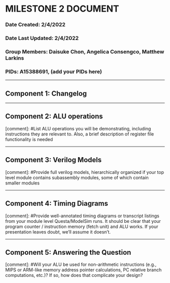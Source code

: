 # **MILESTONE 2 DOCUMENT**
### Date Created: 2/4/2022
### Date Last Updated: 2/4/2022
### Group Members: Daisuke Chon, Angelica Consengco, Matthew Larkins
### PIDs: A15388691, (add your PIDs here)
* * *
## **Component 1:** Changelog

* * *
## **Component 2:** ALU operations
[comment]: #List ALU operations you will be demonstrating, including instructions they are relevant to. Also, a brief description of register file functionality is needed
* * *
## **Component 3:** Verilog Models
[comment]: #Provide full verilog models, hierarchically organized if your top level module contains subassembly modules, some of which contain smaller modules
* * * 
## **Component 4:** Timing Diagrams
[comment]: #Provide well-annotated timing diagrams or transcript listings from your module level Questa/ModelSim runs. It should be clear that your program counter / 
instruction memory (fetch unit) and ALU works. If your presentation leaves doubt, we’ll 
assume it doesn’t. 
* * *
## **Component 5:** Answering the Question
[comment]: #Will your ALU be used for non-arithmetic instructions (e.g., MIPS or ARM-like memory address pointer calculations, PC relative branch computations, etc.)? If so, how does that complicate your design? 
 
 